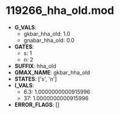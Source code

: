 # 119266_hha_old.mod

- **G_VALS**:
  - gkbar_hha_old: 1.0
  - gnabar_hha_old: 0.0
- **GATES**:
  - s: 1
  - n: 2
- **SUFFIX**: hha_old
- **GMAX_NAME**: gkbar_hha_old
- **STATES**: ['s', 'n']
- **I_VALS**:
  - 6.3: 1.0000000000915996
  - 37: 1.0000000000915996
- **ERROR_FLAGS**: []
